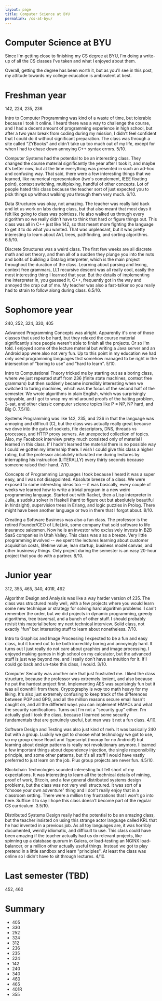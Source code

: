 ```yaml
---
layout: page
title: Computer Science at BYU
permalink: /cs-at-byu/
---
```


Computer Science at BYU
===

Since I'm getting close to finishing my CS degree at BYU, I'm doing a write-up of all the CS classes I've taken and what I enjoyed about them.

Overall, getting the degree has been worth it, but as you'll see in this post, my attitude towards my college education is ambivalent at best.

Freshman year
===

142, 224, 235, 236

Intro to Computer Programming was kind of a waste of time, but tolerable because I took it online. I heard there was a way to challenge the course, and I had a decent amount of programming experience in high school, but after a two year break from coding during my mission, I didn't feel confident that I could do it without significant preparation. The class was through a site called "ZYBooks" and didn't take up too much out of my life, except for when I had to chase down annoying C++ syntax errors. 5/10.

Computer Systems had the potential to be an interesting class. They changed the course material significantly the year after I took it, and maybe it's better now, but at the time everything was presented in such an ad-hoc and confusing way. That said, there were a few interesting things that we learned, like numerical representation (two's complement, IEEE floating point), context switching, multiplexing, handful of other concepts. Lot of people hated this class because the teacher sort of just expected you to pick things up without walking you through them very much. 6/10.

Data Structures was okay, not amazing. The teacher was really laid back and let us work on labs during class, but that also meant that most days it felt like going to class was pointless. He also walked us through every algorithm so we really didn't have to think that hard or figure things out. This class was all in C++ just like 142, so that meant more fighting the language to get it to do what you wanted. That was unpleasant, but it was pretty interesting to learn about AVL trees, pathfinding, and sorting algorithms. 6.5/10. 

Discrete Structures was a weird class. The first few weeks are all discrete math and set theory, and then all of a sudden they plunge you into the nuts and bolts of building a Datalog interpreter, which is the main project throughout the duration of the class. Learning about parsing and lexing, context free grammars, LL1 recursive descent was all really cool, easily the most interesting thing I learned that year. But the details of implementing the interpreter in, you guessed it, C++, frequently got in the way and annoyed the crap out of me. My teacher was also a fast-talker so you really had to strain to follow along during class. 6.5/10.

Sophomore year
===

240, 252, 324, 330, 405

Advanced Programming Concepts was alright. Apparently it's one of those classes that used to be hard, but they relaxed the course material significantly since people weren't able to finish all the projects. Or so I'm told. I enjoyed some of the lecture material but writing a Java server and an Android app were also not very fun. Up to this point in my education we had only used programming languages thst somehow managed to be right in the intersection of "boring to use" and "hard to learn". 5/10.

Intro to Computational Theory tricked me by starting out as a boring class, where we just repeated stuff from 236 (finite state machines, context free grammars) but then suddenly became incredibly interesting when we switched to turing machines, which was the focus of the second half of the semester. We wrote algorithms in plain English, which was surprisingly enjoyable, and I got to wrap my mind around proofs of the halting problem, 3-sat, and other classic computer science topics like P = NP, NP hard, and Big O. 7.5/10.

Systems Programming was like 142, 235, and 236 in that the language was annoying and difficult (C), but the class was actually really great because we dove into the guts of sockets, file descriptors, DNS, threads vs processes, and HTTP proxy servers. An unexpected collection of topics. Also, my Facebook interview pretty much consisted only of material I learned in this class. If I hadn't learned the material there is no possible way I could've gotten my internship there. I wish I could give this class a higher rating, but the professor absolutely infuriated me during lectures by interrupting his instruction (LITERALLY) every thirty seconds because someone raised their hand. 7/10.

Concepts of Programming Languages I took because I heard it was a super easy, and I was not disappointed. Absolute breeze of a class. We were exposed to some interesting ideas too -- it was basically, every couple of weeks we learned how to write a trivial program in a new weird programming language. Started out with Racket, then a Lisp interpreter in Julia, a sudoku solver in Haskell (hard to figure out but absolutely beautiful in hindsight), supervision trees in Erlang, and logic puzzles in Prolog. There might have been another language or two in there that I forgot about. 8/10.

Creating a Software Business was also a fun class. The professor is the retired Founder/CEO of LifeLink, some company that sold software to life insurance salesmen. Now he is an investor who exclusively invests in B2B SaaS companies in Utah Valley. This class was also a breeze. Very little programming involved -- we spent the lectures learning about customer acquisition costs, lifetime value, lean startup, business model canvas, and other businessy things. Only project during the semester is an easy 20-hour project that you do with a partner. 8/10.

Junior year
===

312, 355, 465, 340, 401R, 462

Algorithm Design and Analysis was like a way harder version of 235. The class was structured really well, with a few projects where you would learn some new technique or strategy for solving hard algorithm problems. I can't remember the order, but we did projects in dynamic programming, greedy algorithms, tree traversal, and a bunch of other stuff. I should probably revisit this material before my next technical interview. Solid class, not exactly "fun" but interesting stuff to learn about nonetheless. 7/10.

Intro to Graphics and Image Processing I expected to be a fun and easy class, but it turned out to be both incredibly boring and annoyingly hard. It turns out I just really do not care about graphics and image processing. I enjoyed making games in high school on my calculator, but the advanced stuff is just way beyond me, and I really don't have an intuition for it. If I could go back and un-take this class, I would. 3/10.

Computer Security was another one that just frustrated me. I liked the class structure, because the professor was extremely lenient, and also because he put the hardest project first. Implementing AES was suprisingly fun but it was all downhill from there. Cryptography is *way* too math heavy for my liking. It's also just extremely confusing to keep track of the differences between PGP and GPG, and all the million reasons secure email hasn't caught on, and all the different ways you can implement HMACs and what the security ramifications. Turns out I'm not a "security guy" either. I'm actually glad I took the class, because I learned some security fundamentals that are genuinely useful, but man was it not a fun class. 4/10.

Software Design and Testing was also just kind of meh. It was basically 240 but with a group. Luckily we got to choose what technology we got to use, so my group chose React and Typescript (hooray for no Android!) but learning about design patterns is really not revolutionary anymore. I learned a few important things about dependency injection, the single responsibility principle, and some other patterns, but it's all stuff I would have vastly preferred to just learn on the job. Plus group projects are never fun. 4.5/10.

Blockchain Technologies sounded interesting but fell short of my expectations. It was interesting to learn all the technical details of mining, proof of work, Bitcoin, and a few general distributed systems design problems, but the class was not very well structured. It was sort of a "choose your own adventure" thing and I don't really enjoy that in a classroom setting. There were a million tiny frustrations that I won't go into here. Suffice it to say I hope this class doesn't become part of the regular CS curriculum. 3.5/10.

Distributed Systems Design really had the potential to be an amazing class, but the teacher insisted on using this strange actor language called KRL that he had invented in a previous job. As all toy languages are, it was horribly documented, weirdly idiomatic, and difficult to use. This class could have been amazing if the teacher actually had us do relevant projects, like spinning up a database quorum in Galera, or load-testing an NGINX load-balancer, or a million other actually useful things. Instead we got to play pretend in a little sandbox and learn "principles". At least the class was online so I didn't have to sit through lectures. 4/10.

Last semester (TBD)
===

452, 460

Summary
===

* 405
* 330
* 252
* 324
* 312
* 236
* 235
* 224
* 142
* 240
* 340
* 460
* 465
* 401R
* 355

